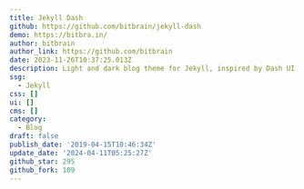 ```yaml
---
title: Jekyll Dash
github: https://github.com/bitbrain/jekyll-dash
demo: https://bitbra.in/
author: bitbrain
author_link: https://github.com/bitbrain
date: 2023-11-26T10:37:25.013Z
description: Light and dark blog theme for Jekyll, inspired by Dash UI for Atom.
ssg:
  - Jekyll
css: []
ui: []
cms: []
category:
  - Blog
draft: false
publish_date: '2019-04-15T10:46:34Z'
update_date: '2024-04-11T05:25:27Z'
github_star: 295
github_fork: 109
---
```

